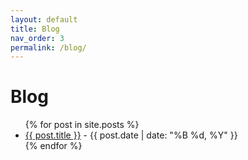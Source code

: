 ```yaml
---
layout: default
title: Blog
nav_order: 3
permalink: /blog/
---
```

<h1>Blog</h1>
<ul>
  {% for post in site.posts %}
    <li>
      <a href="{{ post.url }}">{{ post.title }}</a> - {{ post.date | date: "%B %d, %Y" }}
    </li>
  {% endfor %}
</ul>